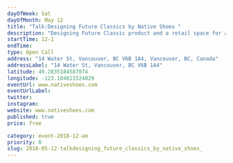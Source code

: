 ```yaml
---
dayOfWeek: Sat
dayOfMonth: May 12
title: "Talk:Designing Future Classics by Native Shoes "
description: "Designing Future Classic product and a retail space for a beast free brand. Cover the environmental/sustainable product development and how we translated those design pillars into our first retail space."
startTime: 12-1
endTime: 
type: Open Call
address: "14 Water St, Vancouver, BC V6B 1A4, Vancouver, BC, Canada"
addressLabel: "14 Water St, Vancouver, BC V6B 1A4"
latitude: 49.2835184587074
longitude: -123.104811524029
eventUrl: www.nativeshoes.com
eventUrlLabel: 
twitter: 
instagram: 
website: www.nativeshoes.com
published: true
price: free

category: event-2018-12-am
priority: 0
slug: 2018-05-12-talkdesigning_future_classics_by_native_shoes_
---
```

